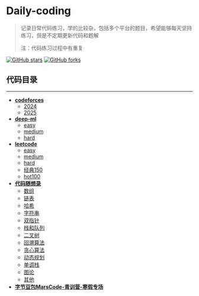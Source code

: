# Daily-coding

> 记录日常代码练习，学的比较杂，包括多个平台的题目，希望能够每天坚持练习，但是不定期更新代码和题解
> 
> 注：代码练习过程中有重复


[![GitHub stars](https://img.shields.io/github/stars/aorangehc/Daily-coding.svg?style=social&label=Stars)](https://github.com/aorangehc/Daily-coding) 
[![GitHub forks](https://img.shields.io/github/forks/aorangehc/Daily-coding.svg?style=social&label=Forks)](https://github.com/aorangehc/Daily-coding) 

  

## 代码目录
---
- **[codeforces](./codeforces/README.md)**
  - [2024](./codeforces/2024/README.md)
  - [2025](./codeforces/2025/README.md)
- **[deep-ml](./deep-ml/README.md)**
  - [easy](./deep-ml/easy/README.md)
  - [medium](./deep-ml/medium/README.md)
  - [hard](./deep-ml/hard/README.md)
- **[leetcode](./leetcode/README.md)**
  - [easy](./leetcode/easy/README.md)
  - [medium](./leetcode/medium/README.md)
  - [hard](./leetcode/hard/README.md)
  - [经典150](./leetcode/经典150/README.md)
  - [hot100](./leetcode/hot100/README.md)
- **[代码随想录](./代码随想录/README.md)**
  - [数组](./代码随想录/1-数组/README.md)
  - [链表](./代码随想录/2-链表/README.md)
  - [哈希](./代码随想录/3-哈希/README.md)
  - [字符串](./代码随想录/4-字符串/README.md)
  - [双指针](./代码随想录/5-双指针/README.md)
  - [栈和队列](./代码随想录/6-栈和队列/README.md)
  - [二叉树](./代码随想录/7-二叉树/README.md)
  - [回溯算法](./代码随想录/8-回溯算法/README.md)
  - [贪心算法](./代码随想录/9-贪心算法/README.md)
  - [动态规划](./代码随想录/10-动态规划/README.md)
  - [单调栈](./代码随想录/11-单调栈/README.md)
  - [图论](./代码随想录/12-图论/README.md)
  - [其他](./代码随想录/13-其他/README.md)
- **[字节豆包MarsCode-青训营-寒假专场](./字节豆包MarsCode-青训营-寒假专场/README.md)**


